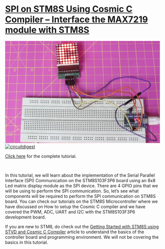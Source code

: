 # [SPI on STM8S Using Cosmic C Compiler – Interface the MAX7219 module with STM8S](https://circuitdigest.com/microcontroller-projects/stm8s-spi-tutorial-interfacing-max7219-module-with-stm8s-using-cosmic-c-compiler)

<img src="https://github.com/Circuit-Digest/STM8S103F3P6_Cosmic_C_Tutorial/blob/master/IMAGES/T8_SPI_Communication_on_STM8S_using_Cosmic_C_Compiler.png" alt="image3" title="image3">

<br>
<a href="https://circuitdigest.com/microcontroller-projects/stm8s-spi-tutorial-interfacing-max7219-module-with-stm8s-using-cosmic-c-compiler"><img src="https://img.shields.io/static/v1?label=&labelColor=505050&message=SPI COMMUNICATION ON STM8S USING COSMIC C COMPILER CIRCUIT DIGEST&color=%230076D6&style=social&logo=google-chrome&logoColor=%230076D6" alt="circuitdigest"/></a>

<br>

[Click here](https://circuitdigest.com/microcontroller-projects/stm8s-spi-tutorial-interfacing-max7219-module-with-stm8s-using-cosmic-c-compiler) for the complete tutorial.

<br>

In this tutorial, we will learn about the implementation of the Serial Parallel Interface (SPI) Communication on the STM8S103F3P6 board using an 8x8 Led matrix display module as the SPI device. There are 4 GPIO pins that we will be using to perform the SPI communication. So, let’s see what components will be required to perform the SPI communication on STM8S board. You can check our tutorials on the STM8S Microcontroller where we have discussed on How to setup the Cosmic C compiler and we have covered the PWM, ADC, UART and I2C with the STM8S103F3P6 development board. 


If you are new to STM8, do check out the [Getting Started with STM8S using STVD and Cosmic C Compiler](https://circuitdigest.com/microcontroller-projects/getting-started-with-stm8s-using-stvd-and-cosmic-c-compiler) article to understand the basics of the controller board and programming environment. We will not be covering the basics in this tutorial.

<br>